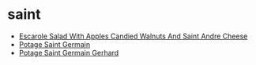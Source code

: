 # saint

 * [Escarole Salad With Apples Candied Walnuts And Saint Andre Cheese](index/e/escarole-salad-with-apples-candied-walnuts-and-saint-andre-cheese-355751.json)
 * [Potage Saint Germain](index/p/potage-saint-germain-11975.json)
 * [Potage Saint Germain Gerhard](index/p/potage-saint-germain-gerhard-10857.json)
